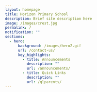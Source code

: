 ```yaml
---
layout: homepage
title: Horizon Primary School
description: Brief site description here
image: /images/crest.jpg
permalink: /
notification: ""
sections:
  - hero:
      background: /images/hero2.gif
      url: /contact-us/
      key_highlights:
        - title: Announcements
          description: ""
          url: /announcements/
        - title: Quick Links
          description: ""
          url: /qlparents/
---
```

